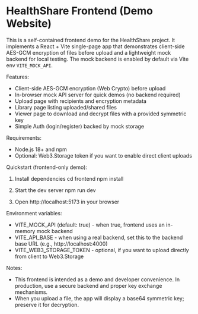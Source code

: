 # HealthShare Frontend (Demo Website)

This is a self-contained frontend demo for the HealthShare project. It implements a React + Vite single-page app that demonstrates client-side AES-GCM encryption of files before upload and a lightweight mock backend for local testing. The mock backend is enabled by default via Vite env `VITE_MOCK_API`.

Features:
- Client-side AES-GCM encryption (Web Crypto) before upload
- In-browser mock API server for quick demos (no backend required)
- Upload page with recipients and encryption metadata
- Library page listing uploaded/shared files
- Viewer page to download and decrypt files with a provided symmetric key
- Simple Auth (login/register) backed by mock storage

Requirements:
- Node.js 18+ and npm
- Optional: Web3.Storage token if you want to enable direct client uploads

Quickstart (frontend-only demo):

1. Install dependencies
   cd frontend
   npm install

2. Start the dev server
   npm run dev

3. Open http://localhost:5173 in your browser

Environment variables:
- VITE_MOCK_API (default: true) - when true, frontend uses an in-memory mock backend
- VITE_API_BASE - when using a real backend, set this to the backend base URL (e.g., http://localhost:4000)
- VITE_WEB3_STORAGE_TOKEN - optional, if you want to upload directly from client to Web3.Storage

Notes:
- This frontend is intended as a demo and developer convenience. In production, use a secure backend and proper key exchange mechanisms.
- When you upload a file, the app will display a base64 symmetric key; preserve it for decryption.
